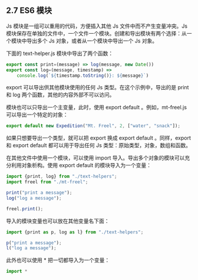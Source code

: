 ## 2.7 ES6 模块

Js 模块是一组可以重用的代码，方便插入其他 Js 文件中而不产生变量冲突。Js 模块保存在单独的文件中，一个文件一个模块。创建和导出模块有两个选择：从一个模块中导出多个 Js 对象，或者从一个模块中导出一个 Js 对象。

下面的 text-helper.js 模块中导出了两个函数：

```js
export const print=(message) => log(message, new Date())
export const log=(message, timestamp) => 
	console.log(`${timestamp.toString()}: ${message}`)
```

export 可以导出供其他模块使用的任何 Js 类型。在这个示例中，导出的是 print 和 log 两个函数，其他的内容外部不可以访问。

模块也可以只导出一个主变量，此时，使用 export default 。例如，mt-freel.js 可以导出一个特定的对象：

```js
export default new Expedition("Mt. Freel", 2, ["water", "snack"]);
```

如果只想要导出一个类型，就可以把 export 换成 export default 。同样，export 和 export default 都可以用于导出任何 Js 类型：原始类型，对象，数组和函数。

在其他文件中使用一个模块，可以使用 import 导入。导出多个对象的模块可以充分利用对象析构。使用 export default 的模块导入为一个变量：

```js
import {print, log} from "./text-helpers";
import freel from "./mt-freel";

print("print a message");
log("log a message");

freel.print();
```

导入的模块变量也可以放在其他变量名下面：

```js
import {print as p, log as l} from "./text-helpers";

p("print a message");
l("log a message");
```

此外也可以使用 * 把一切都导入为一个变量：

```js
import *
```